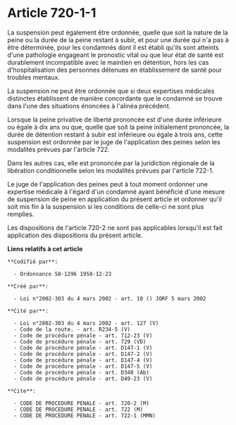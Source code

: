 # Article 720-1-1

La suspension peut également être ordonnée, quelle que soit la nature de la peine ou la durée de la peine restant à subir, et
pour une durée qui n'a pas à être déterminée, pour les condamnés dont il est établi qu'ils sont atteints d'une pathologie
engageant le pronostic vital ou que leur état de santé est durablement incompatible avec le maintien en détention, hors les
cas d'hospitalisation des personnes détenues en établissement de santé pour troubles mentaux.

La suspension ne peut être ordonnée que si deux expertises médicales distinctes établissent de manière concordante que le
condamné se trouve dans l'une des situations énoncées à l'alinéa précédent.

Lorsque la peine privative de liberté prononcée est d'une durée inférieure ou égale à dix ans ou que, quelle que soit la
peine initialement prononcée, la durée de détention restant à subir est inférieure ou égale à trois ans, cette suspension est
ordonnée par le juge de l'application des peines selon les modalités prévues par l'article 722.

Dans les autres cas, elle est prononcée par la juridiction régionale de la libération conditionnelle selon les modalités
prévues par l'article 722-1.

Le juge de l'application des peines peut à tout moment ordonner une expertise médicale à l'égard d'un condamné ayant
bénéficié d'une mesure de suspension de peine en application du présent article et ordonner qu'il soit mis fin à la
suspension si les conditions de celle-ci ne sont plus remplies.

Les dispositions de l'article 720-2 ne sont pas applicables lorsqu'il est fait application des dispositions du présent
article.

**Liens relatifs à cet article**

	**Codifié par**:

	  - Ordonnance 58-1296 1958-12-23

	**Créé par**:

	  - Loi n°2002-303 du 4 mars 2002 - art. 10 () JORF 5 mars 2002

	**Cité par**:

	  - Loi n°2002-303 du 4 mars 2002 - art. 127 (V)
	  - Code de la route. - art. R234-5 (V)
	  - Code de procédure pénale - art. 712-23 (V)
	  - Code de procédure pénale - art. 729 (VD)
	  - Code de procédure pénale - art. D147-1 (V)
	  - Code de procédure pénale - art. D147-2 (V)
	  - Code de procédure pénale - art. D147-4 (V)
	  - Code de procédure pénale - art. D147-5 (V)
	  - Code de procédure pénale - art. D340 (Ab)
	  - Code de procédure pénale - art. D49-23 (V)

	**Cite**:

	  - CODE DE PROCEDURE PENALE - art. 720-2 (M)
	  - CODE DE PROCEDURE PENALE - art. 722 (M)
	  - CODE DE PROCEDURE PENALE - art. 722-1 (MMN)
